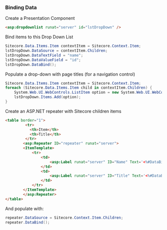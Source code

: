### Binding Data

Create a Presentation Component

```html
<asp:dropdownlist runat="server" id="lstDropDown" />
```

Bind items to this Drop Down List

```cs
Sitecore.Data.Items.Item contextItem = Sitecore.Context.Item; 
lstDropDown.DataSource = contextItem.Children; 
lstDropDown.DataTextField = "name"; 
lstDropDown.DataValueField = "id";
lstDropDown.DataBind();
```

Populate a drop-down with page titles (for a navigation control)

```cs
Sitecore.Data.Items.Item contextItem = Sitecore.Context.Item;
foreach (Sitecore.Data.Items.Item child in contextItem.Children) {
    System.Web.UI.WebControls.ListItem option = new System.Web.UI.WebControls.ListItem(child.Name, child.ID.ToString());
    lstDropDown.Items.Add(option); 
}
```


Create an ASP.NET repeater with Sitecore children items

```html
<table border="1">
         <tr>
           <th>Item</th>
           <th>Title</th>
         </tr>
        <asp:Repeater ID="repeater" runat="server"> 
        <ItemTemplate>
            <tr> 
                <td>
                    <asp:Label runat="server" ID="Name" Text='<%#DataBinder.Eval(Container.DataItem,"Name")%>'></asp:Label>
                </td> 
                <td>
                    <asp:Label runat="server" ID="Title" Text='<%#DataBinder.Eval(Container.DataItem,@"[""title""]")%>'></asp:Label> 
                </td>
            </tr>
        </ItemTemplate>
        </asp:Repeater>
</table>
```

And populate with:

```cs
repeater.DataSource = Sitecore.Context.Item.Children;
repeater.DataBind();
```